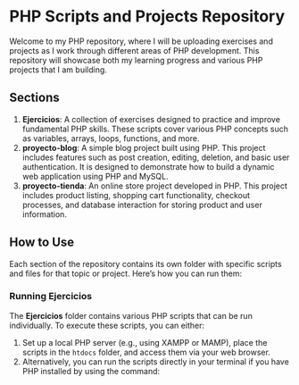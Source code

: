 # PHP Scripts and Projects Repository

Welcome to my PHP repository, where I will be uploading exercises and projects as I work through different areas of PHP development. This repository will showcase both my learning progress and various PHP projects that I am building.

## Sections

1. **Ejercicios**: A collection of exercises designed to practice and improve fundamental PHP skills. These scripts cover various PHP concepts such as variables, arrays, loops, functions, and more.
2. **proyecto-blog**: A simple blog project built using PHP. This project includes features such as post creation, editing, deletion, and basic user authentication. It is designed to demonstrate how to build a dynamic web application using PHP and MySQL.
3. **proyecto-tienda**: An online store project developed in PHP. This project includes product listing, shopping cart functionality, checkout processes, and database interaction for storing product and user information.

## How to Use

Each section of the repository contains its own folder with specific scripts and files for that topic or project. Here’s how you can run them:

### Running **Ejercicios**

The **Ejercicios** folder contains various PHP scripts that can be run individually. To execute these scripts, you can either:

1. Set up a local PHP server (e.g., using XAMPP or MAMP), place the scripts in the `htdocs` folder, and access them via your web browser.
2. Alternatively, you can run the scripts directly in your terminal if you have PHP installed by using the command:
   ```bash php filename.php

